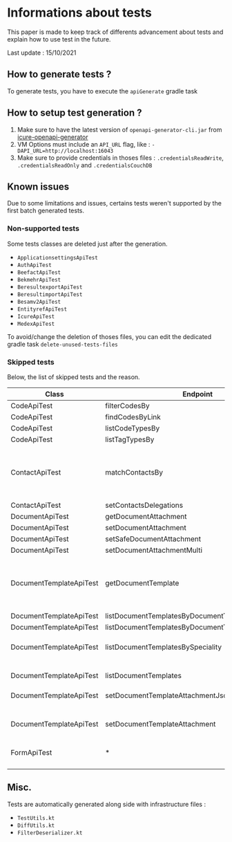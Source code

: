 # Informations about tests

This paper is made to keep track of differents advancement about tests and explain how to use test in the future.

Last update : 15/10/2021

## How to generate tests ?

To generate tests, you have to execute the `apiGenerate` gradle task 

## How to setup test generation ?

1. Make sure to have the latest version of `openapi-generator-cli.jar` from [icure-openapi-generator](https://bitbucket.taktik.be/projects/ICURE/repos/icure-openapi-generator)
2. VM Options must include an `API_URL` flag, like : `-DAPI_URL=http://localhost:16043`
3. Make sure to provide credentials in thoses files : `.credentialsReadWrite`, `.credentialsReadOnly` and `.credentialsCouchDB`

## Known issues

Due to some limitations and issues, certains tests weren't supported by the first batch generated tests.

### Non-supported tests

Some tests classes are deleted just after the generation.

* `ApplicationsettingsApiTest`
* `AuthApiTest`
* `BeefactApiTest`
* `BekmehrApiTest`
* `BeresultexportApiTest`
* `BeresultimportApiTest`
* `Besamv2ApiTest`
* `EntityrefApiTest`
* `IcureApiTest`
* `MedexApiTest`

To avoid/change the deletion of thoses files, you can edit the dedicated gradle task `delete-unused-tests-files`

### Skipped tests

Below, the list of skipped tests and the reason.

| Class                   | Endpoint                                          | Reason                                                       |
| ----------------------- | ------------------------------------------------- | ------------------------------------------------------------ |
| CodeApiTest             | filterCodesBy                                     | 500 error on back-end                                        |
| CodeApiTest             | findCodesByLink                                   | 500 error on back-end                                        |
| CodeApiTest             | listCodeTypesBy                                   | NPE on CodeApi                                               |
| CodeApiTest             | listTagTypesBy                                    | NPE on CodeApi                                               |
| ContactApiTest          | matchContactsBy                                   | com.fasterxml.jackson.databind.exc.InvalidDefinitionException: Cannot construct instance of `io.icure.kraken.client.models.AbstractFilterDtoContact` (no Creators, like default constructor, exist): abstract types either need to be mapped to concrete types, have custom deserializer, or contain additional type information at [Source: (String)"{"$type":"ContactByHcPartyPatientTagCodeDateFilter","healthcarePartyId":"782f1bcd-9f3f-408a-af1b-cd9f3f908a98","startServiceValueDate":12345}"; line: 1, column: 1] |
| ContactApiTest          | setContactsDelegations                            | TODO                                                         |
| DocumentApiTest         | getDocumentAttachment                             | Something is wrong with attachments                          |
| DocumentApiTest         | setDocumentAttachment                             | Something is wrong with attachments                          |
| DocumentApiTest         | setSafeDocumentAttachment                         | Something is wrong with attachments                          |
| DocumentApiTest         | setDocumentAttachmentMulti                        | Multipart data have no boundaries                            |
| DocumentTemplateApiTest | getDocumentTemplate                               | com.fasterxml.jackson.databind.exc.MismatchedInputException: Cannot construct instance of `io.icure.kraken.client.infrastructure.ByteArrayWrapper` (although at least one Creator exists): no String-argument constructor/factory method to deserialize from String value ('eyJlcnJvciI6Im5vdF9mb3VuZCIsInJlYXNvbiI6IkRvY3VtZW50IGlzIG1pc3NpbmcgYXR0YWNobWVudCJ9Cg==')<br/> at [Source: UNKNOWN; line: -1, column: -1] (through reference chain: io.icure.kraken.client.models.DocumentTemplateDto["attachment"]) |
| DocumentTemplateApiTest | listDocumentTemplatesByDocumentType               | Client-side exception 400                                    |
| DocumentTemplateApiTest | listDocumentTemplatesByDocumentTypeForCurrentUser | Client-side exception 400                                    |
| DocumentTemplateApiTest | listDocumentTemplatesBySpeciality                 | com.fasterxml.jackson.databind.exc.MismatchedInputException: Cannot construct instance of `io.icure.kraken.client.infrastructure.ByteArrayWrapper` (although at least one Creator exists): no String-argument constructor/factory method to deserialize from String value |
| DocumentTemplateApiTest | listDocumentTemplates                             | com.fasterxml.jackson.databind.exc.MismatchedInputException: Cannot construct instance of `io.icure.kraken.client.infrastructure.ByteArrayWrapper` (although at least one Creator exists): no String-argument constructor/factory method to deserialize from String value |
| DocumentTemplateApiTest | setDocumentTemplateAttachmentJson                 | Client-side exception 415                                    |
| DocumentTemplateApiTest | setDocumentTemplateAttachment                     | com.fasterxml.jackson.databind.exc.MismatchedInputException: Cannot construct instance of `io.icure.kraken.client.infrastructure.ByteArrayWrapper` (although at least one Creator exists): no String-argument constructor/factory method to deserialize from String value ('W3siYnl0ZUFycmF5IjoiYUdWc2JHOGdkMjl5YkdRPSIsInNpemUiOjExfV0=') at [Source: UNKNOWN; line: -1, column: -1] (through reference chain: io.icure.kraken.client.models.DocumentTemplateDto["attachment"]) |
| FormApiTest             | *                                                 | TODO                                                         |
|                         |                                                   |                                                              |
|                         |                                                   |                                                              |
|                         |                                                   |                                                              |
|                         |                                                   |                                                              |

## Misc.

Tests are automatically generated along side with infrastructure files :

* `TestUtils.kt`
* `DiffUtils.kt`
* `FilterDeserializer.kt`

